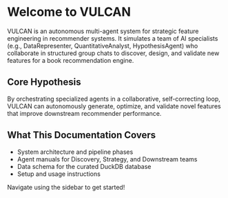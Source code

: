 # Welcome to VULCAN

VULCAN is an autonomous multi-agent system for strategic feature engineering in recommender systems. It simulates a team of AI specialists (e.g., DataRepresenter, QuantitativeAnalyst, HypothesisAgent) who collaborate in structured group chats to discover, design, and validate new features for a book recommendation engine.

## Core Hypothesis
By orchestrating specialized agents in a collaborative, self-correcting loop, VULCAN can autonomously generate, optimize, and validate novel features that improve downstream recommender performance.

## What This Documentation Covers
- System architecture and pipeline phases
- Agent manuals for Discovery, Strategy, and Downstream teams
- Data schema for the curated DuckDB database
- Setup and usage instructions

Navigate using the sidebar to get started!
